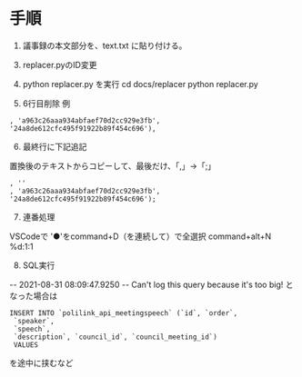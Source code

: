 # 手順

1. 議事録の本文部分を、text.txt に貼り付ける。

<!-- スクリプトで対応した
2. ページやフッタを削除する

例（下記の「3」の行を削除）

```
皆様にわかりやすく説明できて、かつ、それが御納得いただけることが非常に重要だと考
3
えております。
``` -->

3. replacer.pyのID変更
   
4. python replacer.py を実行
cd docs/replacer
python replacer.py

5. 6行目削除
例

```
, 'a963c26aaa934abfaef70d2cc929e3fb', '24a8de612cfc495f91922b89f454c696'),
```

6. 最終行に下記追記

置換後のテキストからコピーして、最後だけ、「,」→「;」

```
, ''
, 'a963c26aaa934abfaef70d2cc929e3fb', '24a8de612cfc495f91922b89f454c696');
```

7. 連番処理

VSCodeで
'●'をcommand+D（を連続して）で全選択
command+alt+N
%d:1:1


8. SQL実行
   
-- 2021-08-31 08:09:47.9250
-- Can't log this query because it's too big!
となった場合は

```
INSERT INTO `polilink_api_meetingspeech` (`id`, `order`,
 `speaker`,
 `speech`,
 `description`, `council_id`, `council_meeting_id`)
 VALUES
 ```

 を途中に挟むなど
